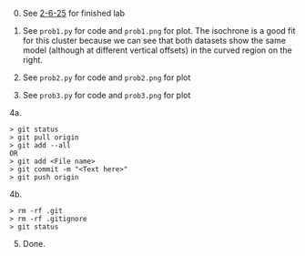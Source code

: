 0. See [2-6-25](https://github.com/Worsleychase/PHYS4840/tree/main/2-6-25) for finished lab

1. See `prob1.py` for code and `prob1.png` for plot. The isochrone is a good fit for this cluster because we can see that both datasets show the same model (although at different vertical offsets) in the curved region on the right. 

2. See `prob2.py` for code and `prob2.png` for plot

3. See `prob3.py` for code and `prob3.png` for plot

4a. 

    > git status
    > git pull origin
    > git add --all
    OR
    > git add <File name>
    > git commit -m "<Text here>"
    > git push origin

4b. 

    > rm -rf .git
    > rm -rf .gitignore
    > git status

5. Done.
